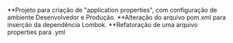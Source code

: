 **Projeto para criação de "application properties", com configuração de ambiente Desenvolvedor e Produção.
**Alteração do arquivo pom.xml para inserção da dependência Lombok.
**Refatoração de uma arquivo properties para .yml
